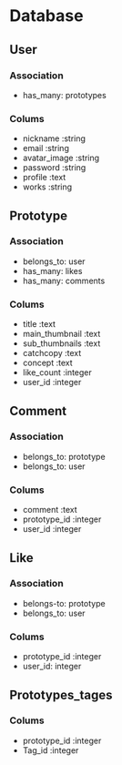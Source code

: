 # Database

## User
### Association
- has_many: prototypes
### Colums
- nickname :string
- email :string
- avatar_image :string
- password :string
- profile :text
- works :string

## Prototype
### Association
- belongs_to: user
- has_many: likes
- has_many: comments

### Colums
- title :text
- main_thumbnail :text
- sub_thumbnails :text
- catchcopy :text
- concept :text
- like_count :integer
- user_id :integer

## Comment
### Association
- belongs_to: prototype
- belongs_to: user
### Colums
- comment :text
- prototype_id :integer
- user_id :integer

## Like
### Association
- belongs-to: prototype
- belongs_to: user
### Colums
- prototype_id :integer
- user_id: integer

## Prototypes_tages
### Colums
- prototype_id :integer
- Tag_id :integer
